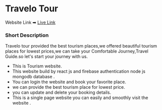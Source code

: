 # Travelo Tour

Website Link ➡ [Live Link](https://assignment-10-8dff4.web.app)

### Short Description
Travelo tour provided the best tourism places,we offered beautiful tourism places for lowest prices,we can take your Comfortable Journey,Travel Guide.so let's start your journey with us.


- This is Tourism website.
- This website build by react js and firebase authentication node js mongodb database .
- You can login the website and book your favorite place.
- we can provide the best tourism place for lowest price.
- you can update and delete your booking details.
- This is a single page website you can easily and smoothly visit the website .




